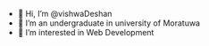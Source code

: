 - 👋 Hi, I’m @vishwaDeshan
- 🔭 I’m an undergraduate in university of Moratuwa
- 👀 I’m interested in Web Development


<!---
vishwaDeshan/vishwaDeshan is a ✨ special ✨ repository because its `README.md` (this file) appears on your GitHub profile.
You can click the Preview link to take a look at your changes.
--->
